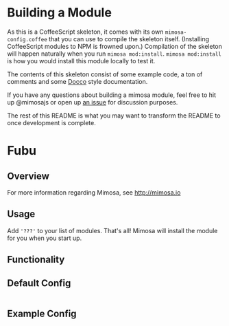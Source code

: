 Building a Module
===

As this is a CoffeeScript skeleton, it comes with its own `mimosa-config.coffee` that you can use to compile the skeleton itself.  (Installing CoffeeScript modules to NPM is frowned upon.)  Compilation of the skeleton will happen naturally when you run `mimosa mod:install`.  `mimosa mod:install` is how you would install this module locally to test it.

The contents of this skeleton consist of some example code, a ton of comments and some [Docco](http://jashkenas.github.io/docco/) style documentation.

If you have any questions about building a mimosa module, feel free to hit up @mimosajs or open up [an issue](https://github.com/dbashford/mimosa/issues?state=open) for discussion purposes.

The rest of this README is what you may want to transform the README to once development is complete.

Fubu
===========
## Overview

For more information regarding Mimosa, see http://mimosa.io

## Usage

Add `'???'` to your list of modules.  That's all!  Mimosa will install the module for you when you start up.

## Functionality


## Default Config

```
```

## Example Config

```
```
